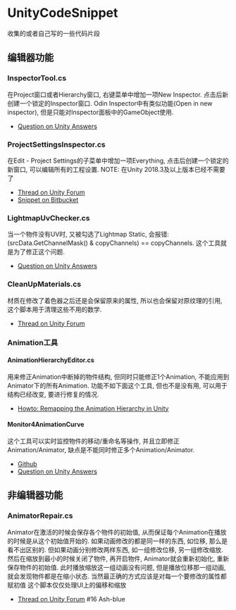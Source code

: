 # UnityCodeSnippet

收集的或者自己写的一些代码片段

## 编辑器功能

### InspectorTool.cs

在Project窗口或者Hierarchy窗口, 右键菜单中增加一项New Inspector. 点击后新创建一个锁定的Inspector窗口. Odin Inspector中有类似功能(Open in new inspector), 但是只能对Inspector面板中的GameObject使用.

* [Question on Unity Answers](https://answers.unity.com/questions/36131/editor-multiple-inspectors.html)

### ProjectSettingsInspector.cs

在Edit - Project Settings的子菜单中增加一项Everything, 点击后创建一个锁定的新窗口, 可以编辑所有的工程设置.
NOTE: 在Unity 2018.3及以上版本已经不需要了

* [Thread on Unity Forum](https://forum.unity.com/threads/new-settings-gui.557308/)
* [Snippet on Bitbucket](https://bitbucket.org/snippets/pschraut/5edXM8/unity-all-project-settings-in-a-single)

### LightmapUvChecker.cs

当一个物件没有UV时, 又被勾选了Lightmap Static, 会报错: (srcData.GetChannelMask() & copyChannels) == copyChannels. 这个工具就是为了修正这个问题.

* [Question on Unity Answers](https://answers.unity.com/questions/1470570/getting-some-error-always-when-i-open-unity.html)

### CleanUpMaterials.cs

材质在修改了着色器之后还是会保留原来的属性, 所以也会保留对原纹理的引用, 这个脚本用于清理这些不用的数学.

* [Thread on Unity Forum](https://forum.unity.com/threads/material-asset-keeps-references-to-assets-that-are-not-used.523192/)

### Animation工具

#### AnimationHierarchyEditor.cs

用来修正Animation中断掉的物件结构, 但同时只能修正1个Animation, 不能应用到Animator下的所有Animation. 功能不如下面这个工具, 但也不是没有用, 可以用于结构已经改变, 要进行修复的情况.

* [Howto: Remapping the Animation Hierarchy in Unity](http://enemyhideout.com/2016/05/howto-remapping-the-animation-hierarchy-in-unity/)

#### Monitor4AnimationCurve

这个工具可以实时监控物件的移动/重命名等操作, 并且立即修正Animation/Animator, 缺点是不能同时修正多个Animation/Animator.

* [Github](https://github.com/gydisme/Unity-Game-Framwork/tree/master/Assets/Editor/CustomEditor/Monitor4AnimationCurve)
* [Question on Unity Answers](https://answers.unity.com/questions/662382/how-to-change-objects-hierarchy-level-in-animation.html)

## 非编辑器功能

### AnimatorRepair.cs

Animator在激活的时候会保存各个物件的初始值, 从而保证每个Animation在播放的时候是从这个初始值开始的.
如果动画修改的都是同一样的东西, 如位移, 那么是看不出区别的. 但如果动画分别修改两样东西, 如一组修改位移, 另一组修改缩放.
然后在缩放到最小的时候关闭了物件, 再开启物件, Animator就会重新初始化, 重新保存物件的初始值.
此时播放缩放这一组动画没有问题, 但是播放位移那一组动画, 就会发现物件都是在缩小状态.
当然最正确的方式应该是对每一个要修改的属性都赋初值
这个脚本仅仅处理UI上的偏移和缩放

* [Thread on Unity Forum](https://forum.unity.com/threads/reset-animator-usage-with-pooled-object.290792/) #16 Ash-blue
